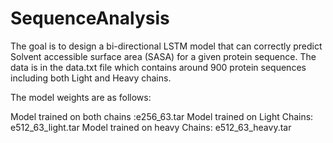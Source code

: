 # SequenceAnalysis

The goal is to design a bi-directional LSTM model that can correctly predict Solvent accessible surface area (SASA) for a given protein sequence. The data is in the data.txt file which contains
around 900 protein sequences including both Light and Heavy chains. 

The model weights are as follows:

Model trained on both chains :e256_63.tar
Model trained on Light Chains: e512_63_light.tar
Model trained on heavy Chains: e512_63_heavy.tar
